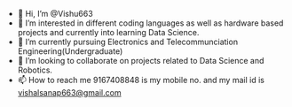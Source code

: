 - 👋 Hi, I’m @Vishu663
- 👀 I’m interested in different coding languages as well as hardware based projects and currently into learning Data Science.
- 🌱 I’m currently pursuing Electronics and Telecommunciation Engineering(Undergraduate)
- 💞️ I’m looking to collaborate on projects related to Data Science and Robotics.
- 📫 How to reach me 9167408848 is my mobile no. and my mail id is vishalsanap663@gmail.com

<!---
Vishu663/Vishu663 is a ✨ special ✨ repository because its `README.md` (this file) appears on your GitHub profile.
You can click the Preview link to take a look at your changes.
--->
